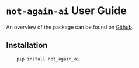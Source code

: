 # `not-again-ai` User Guide

An overview of the package can be found on [Github](https://github.com/DaveCoDev/not-again-ai).

## Installation

```bash
    pip install not_again_ai
```
